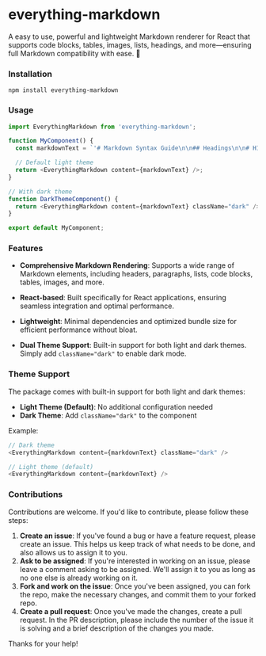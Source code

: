 # everything-markdown

A easy to use, powerful and lightweight Markdown renderer for React that supports code blocks, tables, images, lists, headings, and more—ensuring full Markdown compatibility with ease. 🚀

### Installation

```
npm install everything-markdown
```

### Usage

````javascript
import EverythingMarkdown from 'everything-markdown';

function MyComponent() {
  const markdownText = `'# Markdown Syntax Guide\n\n## Headings\n\n# H1\n## H2\n### H3\n#### H4\n##### H5\n###### H6\n\n## Emphasis\n\n*Italic* or _Italic_\n\n**Bold** or __Bold__\n\n***Bold and Italic*** or ___Bold and Italic___\n\n~~Strikethrough~~\n\n## Lists\n\n### Unordered List\n\n- Item 1\n- Item 2\n  - Subitem 1\n  - Subitem 2\n- Item 3\n\n### Ordered List\n\n1. First item\n2. Second item\n   1. Subitem 1\n   2. Subitem 2\n3. Third item\n\n## Links\n\n[OpenAI](https://openai.com)\n\n## Images\n\n![Alt text](https://via.placeholder.com/150 "Image Title")\n\n## Code\n\n### Inline Code\n\nUse `code` inside a sentence.\n\n### Block Code\n\n```javascript\nfunction helloWorld() {\n    console.log("Hello, World!");\n}\n```\n\n## Blockquotes\n\n> This is a blockquote.\n> \n> It can span multiple lines.\n\n## Tables\n\n| Name  | Age | City    |\n|-------|-----|--------|\n| Alice | 25  | New York |\n| Bob   | 30  | London  |\n\n## Horizontal Rule\n\n---\n\n## Task List\n\n- [x] Task 1\n- [ ] Task 2\n- [ ] Task 3\n\n## Footnotes\n\nThis is a footnote reference[^1].\n\n[^1]: This is the footnote text.\n\n## HTML in Markdown\n\n<div style="color: red;">This text is red.</div>\n';`;

  // Default light theme
  return <EverythingMarkdown content={markdownText} />;
}

// With dark theme
function DarkThemeComponent() {
  return <EverythingMarkdown content={markdownText} className="dark" />;
}

export default MyComponent;
````

### Features

- **Comprehensive Markdown Rendering**: Supports a wide range of Markdown elements, including headers, paragraphs, lists, code blocks, tables, images, and more.

- **React-based**: Built specifically for React applications, ensuring seamless integration and optimal performance.

- **Lightweight**: Minimal dependencies and optimized bundle size for efficient performance without bloat.

- **Dual Theme Support**: Built-in support for both light and dark themes. Simply add `className="dark"` to enable dark mode.

### Theme Support

The package comes with built-in support for both light and dark themes:

- **Light Theme (Default)**: No additional configuration needed
- **Dark Theme**: Add `className="dark"` to the component

Example:

```javascript
// Dark theme
<EverythingMarkdown content={markdownText} className="dark" />

// Light theme (default)
<EverythingMarkdown content={markdownText} />
```

### Contributions

Contributions are welcome. If you'd like to contribute, please follow these steps:

1. **Create an issue**: If you've found a bug or have a feature request, please create an issue. This helps us keep track of what needs to be done, and also allows us to assign it to you.
2. **Ask to be assigned**: If you're interested in working on an issue, please leave a comment asking to be assigned. We'll assign it to you as long as no one else is already working on it.
3. **Fork and work on the issue**: Once you've been assigned, you can fork the repo, make the necessary changes, and commit them to your forked repo.
4. **Create a pull request**: Once you've made the changes, create a pull request. In the PR description, please include the number of the issue it is solving and a brief description of the changes you made.

Thanks for your help!

